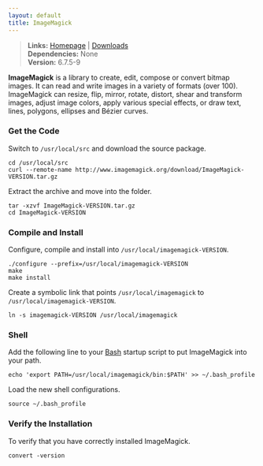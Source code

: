```yaml
---
layout: default
title: ImageMagick
---
```


> **Links:** [Homepage](http://www.imagemagick.org/) | [Downloads](http://www.imagemagick.org/script/download.php)  
> **Dependencies:** None  
> **Version:** <span id="version">6.7.5-9</span>


**ImageMagick** is a library to create, edit, compose or convert bitmap images. It can read and write images in a variety of formats (over 100). ImageMagick can resize, flip, mirror, rotate, distort, shear and transform images, adjust image colors, apply various special effects, or draw text, lines, polygons, ellipses and Bézier curves.


### Get the Code

Switch to `/usr/local/src` and download the source package.

	cd /usr/local/src
	curl --remote-name http://www.imagemagick.org/download/ImageMagick-VERSION.tar.gz

Extract the archive and move into the folder.

	tar -xzvf ImageMagick-VERSION.tar.gz
	cd ImageMagick-VERSION


### Compile and Install

Configure, compile and install into `/usr/local/imagemagick-VERSION`.

	./configure --prefix=/usr/local/imagemagick-VERSION
	make
	make install

Create a symbolic link that points `/usr/local/imagemagick` to `/usr/local/imagemagick-VERSION`.

	ln -s imagemagick-VERSION /usr/local/imagemagick


### Shell

Add the following line to your [Bash](http://en.wikipedia.org/wiki/Bash_%28Unix_shell%29) startup script to put ImageMagick into your path.

	echo 'export PATH=/usr/local/imagemagick/bin:$PATH' >> ~/.bash_profile

Load the new shell configurations.

	source ~/.bash_profile


### Verify the Installation

To verify that you have correctly installed ImageMagick.

	convert -version
